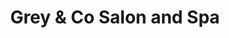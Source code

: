 ---
title: "Grey & Co Salon and Spa"
url: /bettendorf/grey-and-co-salon-and-spa/
shop: hairdresser
---